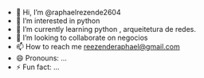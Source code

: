 - 👋 Hi, I’m @raphaelrezende2604
- 👀 I’m interested in python
- 🌱 I’m currently learning python , arqueitetura de redes.
- 💞️ I’m looking to collaborate on negocios
- 📫 How to reach me reezenderaphael@gmail.com
- 😄 Pronouns: ...
- ⚡ Fun fact: ...

<!---
raphaelrezende2604/raphaelrezende2604 is a ✨ special ✨ repository because its `README.md` (this file) appears on your GitHub profile.
You can click the Preview link to take a look at your changes.
--->
